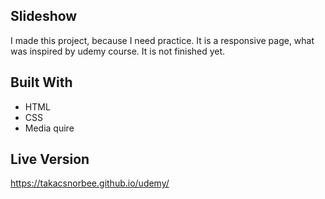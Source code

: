 ## Slideshow
I made this project, because I need practice. It is a responsive page, what was inspired by udemy course. It is not finished yet.


## Built With

- HTML
- CSS
- Media quire

## Live Version

https://takacsnorbee.github.io/udemy/